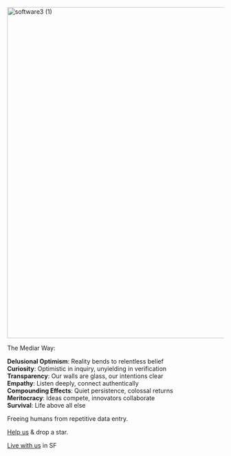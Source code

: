 

<img width="1344" height="768" alt="software3 (1)" src="https://github.com/user-attachments/assets/10c9bb99-933c-4e5d-965b-e13021eb6d5a" />

The Mediar Way:

**Delusional Optimism**: Reality bends to relentless belief  
**Curiosity**: Optimistic in inquiry, unyielding in verification  
**Transparency**: Our walls are glass, our intentions clear  
**Empathy**: Listen deeply, connect authentically  
**Compounding Effects**: Quiet persistence, colossal returns  
**Meritocracy**: Ideas compete, innovators collaborate  
**Survival**: Life above all else  

Freeing humans from repetitive data entry.

[Help us](https://github.com/mediar-ai/terminator) & drop a star.

[Live with us](https://hyperbolic.garden/) in SF

